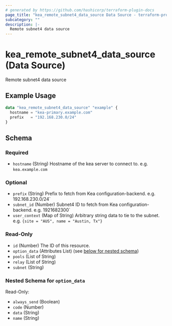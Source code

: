 ```yaml
---
# generated by https://github.com/hashicorp/terraform-plugin-docs
page_title: "kea_remote_subnet4_data_source Data Source - terraform-provider-kea"
subcategory: ""
description: |-
  Remote subnet4 data source
---
```


# kea_remote_subnet4_data_source (Data Source)

Remote subnet4 data source

## Example Usage

```terraform
data "kea_remote_subnet4_data_source" "example" {
  hostname = "kea-primary.example.com"
  prefix   = "192.168.230.0/24"
}
```

<!-- schema generated by tfplugindocs -->
## Schema

### Required

- `hostname` (String) Hostname of the kea server to connect to. e.g. `kea.example.com`

### Optional

- `prefix` (String) Prefix to fetch from Kea configuration-backend. e.g. 192.168.230.0/24`
- `subnet_id` (Number) Subnet4 ID to fetch from Kea configuration-backend. e.g. 1921682300`
- `user_context` (Map of String) Arbitrary string data to tie to the subnet. e.g. `{site = "AUS", name = "Austin, Tx"}`

### Read-Only

- `id` (Number) The ID of this resource.
- `option_data` (Attributes List) (see [below for nested schema](#nestedatt--option_data))
- `pools` (List of String)
- `relay` (List of String)
- `subnet` (String)

<a id="nestedatt--option_data"></a>
### Nested Schema for `option_data`

Read-Only:

- `always_send` (Boolean)
- `code` (Number)
- `data` (String)
- `name` (String)

